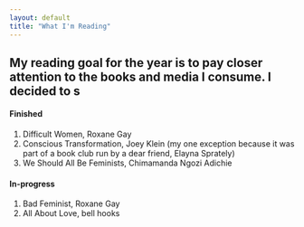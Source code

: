 ```yaml
---
layout: default
title: "What I'm Reading"
---
```


## My reading goal for the year is to pay closer attention to the books and media I consume. I decided to s

#### Finished
1. Difficult Women, Roxane Gay
2. Conscious Transformation, Joey Klein (my one exception because it was part of a book club run by a dear friend, Elayna Sprately)
3. We Should All Be Feminists, Chimamanda Ngozi Adichie

#### In-progress
1. Bad Feminist, Roxane Gay
2. All About Love, bell hooks
